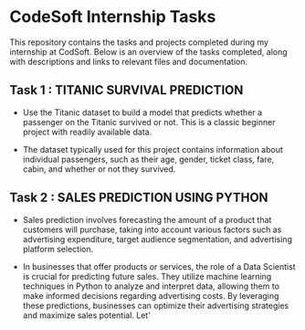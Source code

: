 # CodeSoft Internship Tasks

This repository contains the tasks and projects completed during my internship at CodSoft. Below is an overview of the tasks completed, along with descriptions and links to relevant files and documentation.

## Task 1 : TITANIC SURVIVAL PREDICTION

- Use the Titanic dataset to build a model that predicts whether a passenger on the Titanic survived or not. This is a classic beginner project with readily available data.

- The dataset typically used for this project contains information about individual passengers, such as their age, gender, ticket class, fare, cabin, and whether or not they survived.

## Task 2 : SALES PREDICTION USING PYTHON

- Sales prediction involves forecasting the amount of a product that customers will purchase, taking into account various factors such as advertising expenditure, target audience segmentation, and advertising platform selection.
 
- In businesses that offer products or services, the role of a Data Scientist is crucial for predicting future sales. They utilize machine learning techniques in Python to analyze and interpret data, allowing them to make informed decisions regarding advertising costs. By leveraging these predictions, businesses can optimize their advertising strategies and maximize sales potential. Let'

